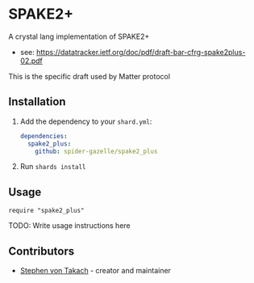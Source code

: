 # SPAKE2+

A crystal lang implementation of SPAKE2+

* see: https://datatracker.ietf.org/doc/pdf/draft-bar-cfrg-spake2plus-02.pdf

This is the specific draft used by Matter protocol

## Installation

1. Add the dependency to your `shard.yml`:

   ```yaml
   dependencies:
     spake2_plus:
       github: spider-gazelle/spake2_plus
   ```

2. Run `shards install`

## Usage

```crystal
require "spake2_plus"
```

TODO: Write usage instructions here

## Contributors

* [Stephen von Takach](https://github.com/stakach) - creator and maintainer

